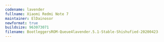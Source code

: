```yaml
---
codename: lavender
fullname: Xiaomi Redmi Note 7
maintainer: ElDainosor
newformat: true
buildsize: 963073071
filename: BootleggersROM-Queue4lavender.5.1-Stable-Shishufied-20200423-005342.zip
---
```

